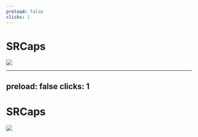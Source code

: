 ```yaml
---
preload: false
clicks: 1
---
```


# SRCaps

<img
    v-if="$slidev.nav.clicks >= 1"
    v-motion
    :initial="{ opacity: 0}"
    :enter="{ opacity: 1, transition: { delay: 250, duration: 750 } }"
    class="absolute top-30 left-7 w-230"
    src="images/model/model_diagram.png"
/>



---
preload: false
clicks: 1
---

# SRCaps

<img
    v-if="$slidev.nav.clicks >= 1"
    v-motion
    :initial="{ opacity: 0}"
    :enter="{ opacity: 1, transition: { delay: 250, duration: 750 } }"
    class="absolute top-30 left-7 w-230"
    src="images/model/capsblock_diagram.png"
/>